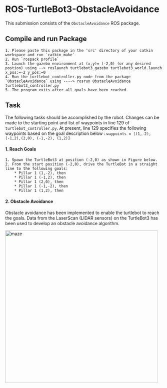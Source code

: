 # ROS-TurtleBot3-ObstacleAvoidance


This submission consists of the `ObstacleAvoidance` ROS package. 

## Compile and run Package
```
1. Please paste this package in the 'src' directory of your catkin workspace and run `catkin_make`
2. Run `rospack profile`
3. Launch the gazebo environment at (x,y)= (-2,0) (or any desired postion) using --> roslaunch turtlebot3_gazebo turtlebot3_world.launch x_pos:=-2 y_pos:=0
4. Run the turtlebot_controller.py node from the package `ObstacleAvoidance` using ----> rosrun ObstacleAvoidance turtlebot3_controller.py 
5. The program exits after all goals have been reached.
```

## Task 


The following tasks should be accomplished by the robot. Changes can be made to the starting point and list of waypoints in line 129 of `turtlebot_controller.py`.
At present, line 129 specifies the following waypoints based on the goal description below : `waypoints = [(1,-2), (-1,2),(2,0), (-1,-2), (1,2)]`

####  1. Reach Goals
```
1. Spawn the TurtleBot3 at position (-2,0) as shown in Figure below.
2. From the start position (-2,0), drive the TurtleBot in a straight line to the following goals:
    * Pillar 1 (1,-2), then
    * Pillar 1 (-1,2), then
    * Pillar 1 (2,0), then
    * Pillar 1 (-1,-2), then
    * Pillar 1 (1,2), then  
 ```
            


#### 2. Obstacle Avoidance 
Obstacle avoidance has been implemented to enable the turtlebot to reach the goals. Data from the LaserScan (LIDAR sensors) on the TurtleBot3 has been used to develop an obstacle avoidance algorithm. 


<img align="center" width="487" alt="maze" src="https://user-images.githubusercontent.com/48079888/93158755-cd8b8e00-f6da-11ea-907a-d6f5a62e3261.PNG">

